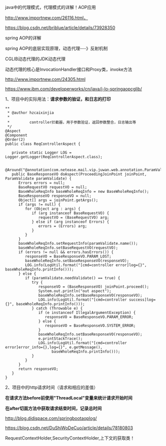 java中的代理模式，代理模式的详解！AOP应用

http://www.importnew.com/26116.html，

https://blog.csdn.net/briblue/article/details/73928350

spring AOP的详解

spring AOP的底层实现原理，动态代理---》反射机制



CGLIB动态代理的JDK动态代理

动态代理的核心是InvocationHandler接口和Proxy类，invoke方法

http://www.importnew.com/24305.html

https://www.ibm.com/developerworks/cn/java/j-lo-springaopcglib/

1、项目中的实际用法：**请求参数的验证，和日志的打印**

```
**
 * @author hzcaixinjia
 *
 *         controller拦截器，用于参数验证，返回参数整合，日志输出等
 */
@Aspect
@Component
@Order(2)
public class ReqControllerAspect {

   private static Logger LOG = Logger.getLogger(ReqControllerAspect.class);

   @Around("@annotation(com.netease.mail.vip.juwan.web.annotation.ParamValidate)&&@annotation(paramValidate)")
   public BaseResponseVO doAspect(ProceedingJoinPoint joinPoint, ParamValidate paramValidate) {
      Errors errors = null;
      BaseRequestVO requestVO = null;
      BaseWholeReqInfo baseWholeReqInfo = new BaseWholeReqInfo();
      BaseResponseVO responseVO = null;
      Object[] args = joinPoint.getArgs();
      if (args != null) {
         for (Object arg : args) {
            if (arg instanceof BaseRequestVO) {
               requestVO = (BaseRequestVO) arg;
            } else if (arg instanceof Errors) {
               errors = (Errors) arg;
            }
         }
      }
      baseWholeReqInfo.setRequestInfo(paramValidate.name());
      baseWholeReqInfo.setBaseRequestVO(requestVO);
      if (errors != null && errors.hasErrors()) {
         responseVO = BaseResponseVO.PARAM_LOST;
         baseWholeReqInfo.setBaseResponseVO(responseVO);
         LOG.info(LogUtil.format("[cmd=controller error]log={}", baseWholeReqInfo.printInfo()));
      } else {
         if (paramValidate.needValidate() == true) {
            try {
               responseVO = (BaseResponseVO) joinPoint.proceed();
               System.out.println("out aspect");
               baseWholeReqInfo.setBaseResponseVO(responseVO);
               LOG.info(LogUtil.format("[cmd=controller success]log={}", baseWholeReqInfo.printInfo()));
            } catch (Throwable e) {
               if (e instanceof IllegalArgumentException) {
                  responseVO = BaseResponseVO.PARAM_ERROR;
               } else {
                  responseVO = BaseResponseVO.SYSTEM_ERROR;
               }
               baseWholeReqInfo.setBaseResponseVO(responseVO);
               e.printStackTrace();
               LOG.info(LogUtil.format("[cmd=controller error]error_info={},log={}", e.getMessage(),
                     baseWholeReqInfo.printInfo()));
            }
         }
      }
      return responseVO;
   }
}
```

2、项目中的http请求时间（请求和相应的差值）

**在请求方法before前使用"ThreadLocal"变量来统计请求开始时间**

**在after切面方法中获取请求结束时间，记录总时间**

http://blog.didispace.com/springbootaoplog/

https://blog.csdn.net/DuShiWoDeCuo/article/details/78180803

RequestContextHolder,SecurityContextHolder,上下文的获取类！